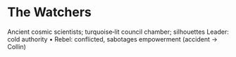 # The Watchers
Ancient cosmic scientists; turquoise‑lit council chamber; silhouettes
Leader: cold authority • Rebel: conflicted, sabotages empowerment (accident → Collin)
